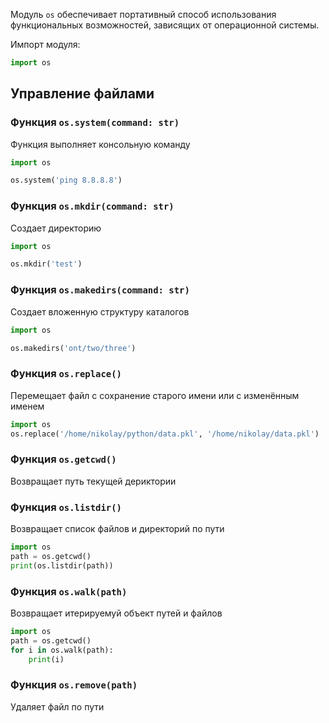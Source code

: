 Модуль `os` обеспечивает портативный способ использования функциональных возможностей, зависящих от операционной системы.

Импорт модуля:

```python
import os
```

## Управление файлами

### Функция `os.system(command: str)`

Функция выполняет консольную команду 

```python
import os

os.system('ping 8.8.8.8')
```

### Функция  `os.mkdir(command: str)`

Создает директорию

```python
import os

os.mkdir('test')
```

### Функция   `os.makedirs(command: str)`

Создает вложенную структуру каталогов

```python
import os

os.makedirs('ont/two/three')
```

### Функция `os.replace()`

 Перемещает файл с сохранение старого имени или с изменённым именем

```python
import os
os.replace('/home/nikolay/python/data.pkl', '/home/nikolay/data.pkl')
```

### Функция    `os.getcwd()`

Возвращает путь текущей дериктории

### Функция `os.listdir()`

Возвращает список файлов и директорий по пути

```python
import os
path = os.getcwd()
print(os.listdir(path))
```

### Функция `os.walk(path)`

Возвращает итерируемуй объект путей и файлов

```python
import os
path = os.getcwd()
for i in os.walk(path):
    print(i)
```

### Функция `os.remove(path)`

Удаляет файл по пути

